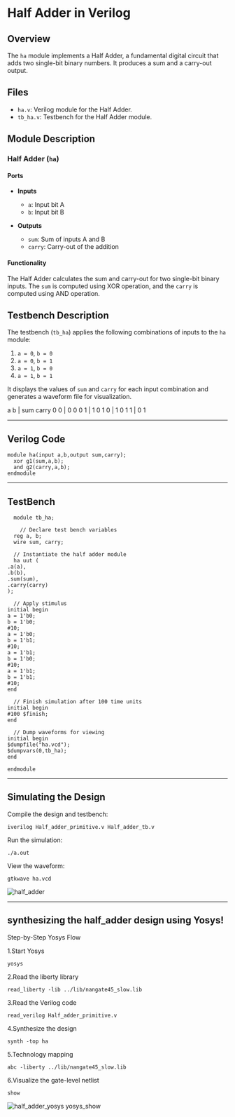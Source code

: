 
# Half Adder in Verilog


## Overview

The `ha` module implements a Half Adder, a fundamental digital circuit that adds two single-bit binary numbers. It produces a sum and a carry-out output.

## Files

- `ha.v`: Verilog module for the Half Adder.
- `tb_ha.v`: Testbench for the Half Adder module.

## Module Description

### Half Adder (`ha`)

#### Ports

- **Inputs**
  - `a`: Input bit A
  - `b`: Input bit B

- **Outputs**
  - `sum`: Sum of inputs A and B
  - `carry`: Carry-out of the addition

#### Functionality

The Half Adder calculates the sum and carry-out for two single-bit binary inputs. The `sum` is computed using XOR operation, and the `carry` is computed using AND operation.

## Testbench Description

The testbench (`tb_ha`) applies the following combinations of inputs to the `ha` module:

1. `a = 0`, `b = 0`
2. `a = 0`, `b = 1`
3. `a = 1`, `b = 0`
4. `a = 1`, `b = 1`

It displays the values of `sum` and `carry` for each input combination and generates a waveform file for visualization.


a b | sum carry
0 0 | 0   0
0 1 | 1   0
1 0 | 1   0
1 1 | 0   1

---

## Verilog Code

    module ha(input a,b,output sum,carry);
      xor g1(sum,a,b);
      and g2(carry,a,b);
    endmodule

---

## TestBench 

      module tb_ha;

        // Declare test bench variables
      reg a, b;
      wire sum, carry;

      // Instantiate the half adder module
      ha uut (
    .a(a), 
    .b(b), 
    .sum(sum), 
    .carry(carry)
    );

      // Apply stimulus
    initial begin
    a = 1'b0;
    b = 1'b0;
    #10;
    a = 1'b0;
    b = 1'b1;
    #10;
    a = 1'b1;
    b = 1'b0;
    #10;
    a = 1'b1;
    b = 1'b1;
    #10;
    end

      // Finish simulation after 100 time units
    initial begin
    #100 $finish;
    end

      // Dump waveforms for viewing
    initial begin
    $dumpfile("ha.vcd");
    $dumpvars(0,tb_ha);
    end

    endmodule
---

## Simulating the Design

Compile the design and testbench:

    iverilog Half_adder_primitive.v Half_adder_tb.v

Run the simulation:

    ./a.out

View the waveform:

    gtkwave ha.vcd

![half_adder](https://github.com/user-attachments/assets/248bfd78-bbba-4226-89ec-ee1645dbf94e)

---

## synthesizing the half_adder design using Yosys!

Step-by-Step Yosys Flow

1.Start Yosys

    yosys

2.Read the liberty library

    read_liberty -lib ../lib/nangate45_slow.lib

3.Read the Verilog code

    read_verilog Half_adder_primitive.v

4.Synthesize the design

    synth -top ha

5.Technology mapping

    abc -liberty ../lib/nangate45_slow.lib

6.Visualize the gate-level netlist

    show
    
![half_adder_yosys yosys_show](https://github.com/user-attachments/assets/adf64569-cd6b-43a8-a224-2fbff7d8a525)

  
